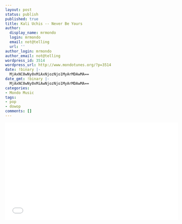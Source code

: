 ```yaml
---
layout: post
status: publish
published: true
title: Kali Uchis -- Never Be Yours
author:
  display_name: mrmondo
  login: mrmondo
  email: not@telling
  url: ''
author_login: mrmondo
author_email: not@telling
wordpress_id: 3514
wordpress_url: http://www.mondotunes.org/?p=3514
date: !binary |-
  MjAxNC0wNy0xMiAxNjozNjo1MyArMDAwMA==
date_gmt: !binary |-
  MjAxNC0wNy0xMiAwNjozNjo1MyArMDAwMA==
categories:
- Mondo Music
tags:
- pop
- dowop
comments: []
---
```

<iframe width="560" height="315" src="//www.youtube.com/embed/e9aqYvzqrnI" frameborder="0"> </iframe>
